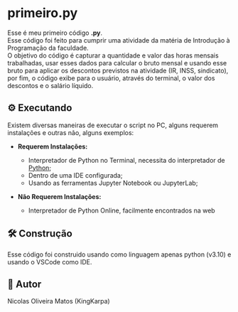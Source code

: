 # primeiro.py
Esse é meu primeiro código **.py**. <br>
Esse código foi feito para cumprir uma atividade da matéria de Introdução à Programação da faculdade. <br>
O objetivo do código é capturar a quantidade e valor das horas mensais trabalhadas, usar esses dados para calcular o bruto mensal e usando esse bruto para aplicar os descontos previstos na atividade (IR, INSS, sindicato), por fim, o código exibe para o usuário, através do terminal, o valor dos descontos e o salário líquido.

## :gear: Executando
Existem diversas maneiras de executar o script no PC, alguns requerem instalações e outras não, alguns exemplos:
  - **Requerem Instalações:**
    - Interpretador de Python no Terminal, necessita do interpretador de [Python](https://www.python.org/downloads/);
    - Dentro de uma IDE configurada;
    - Usando as ferramentas Jupyter Notebook ou JupyterLab;

  - **Não Requerem Instalações:**
    - Interpretador de Python Online, facilmente encontrados na web

## :hammer_and_wrench: Construção
Esse código foi construido usando como linguagem apenas python (v3.10) e usando o VSCode como IDE.

## :mage: Autor
Nicolas Oliveira Matos (KingKarpa)
